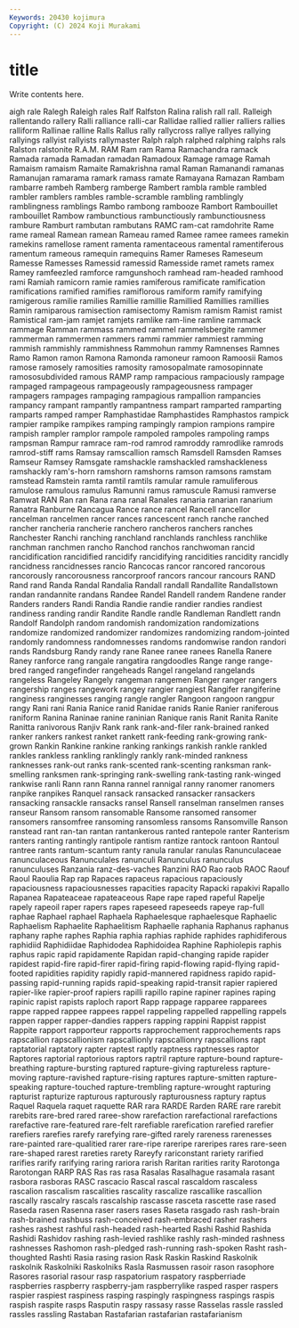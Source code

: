 ```yaml
---
Keywords: 20430 kojimura
Copyright: (C) 2024 Koji Murakami
---
```


# title

Write contents here.



aigh rale Ralegh
Raleigh rales Ralf Ralfston Ralina ralish rall rall. Ralleigh rallentando
rallery Ralli ralliance ralli-car Rallidae rallied rallier ralliers rallies ralliform
Rallinae ralline Ralls Rallus rally rallycross rallye rallyes rallying rallyings
rallyist rallyists rallymaster Ralph ralph ralphed ralphing ralphs rals Ralston
ralstonite R.A.M. RAM Ram ram Rama Ramachandra ramack Ramada ramada
Ramadan ramadan Ramadoux Ramage ramage Ramah Ramaism ramaism Ramaite Ramakrishna
ramal Raman Ramanandi ramanas Ramanujan ramarama ramark ramass ramate Ramayana
Ramazan Rambam rambarre rambeh Ramberg ramberge Rambert rambla ramble rambled
rambler ramblers rambles ramble-scramble rambling ramblingly ramblingness ramblings Rambo rambong
rambooze Rambort Rambouillet rambouillet Rambow rambunctious rambunctiously rambunctiousness rambure Ramburt
rambutan rambutans RAMC ram-cat ramdohrite Rame rame rameal Ramean ramean
Rameau ramed Ramee ramee ramees ramekin ramekins ramellose rament ramenta
ramentaceous ramental ramentiferous ramentum rameous ramequin ramequins Ramer Rameses Rameseum
Ramesse Ramesses Ramessid ramessid Ramesside ramet ramets ramex Ramey ramfeezled
ramforce ramgunshoch ramhead ram-headed ramhood rami Ramiah ramicorn ramie ramies
ramiferous ramificate ramification ramifications ramified ramifies ramiflorous ramiform ramify ramifying
ramigerous ramilie ramilies Ramillie ramillie Ramillied Ramillies ramillies Ramin ramiparous
ramisection ramisectomy Ramism ramism Ramist ramist Ramistical ram-jam ramjet ramjets
ramlike ram-line ramline rammack rammage Ramman rammass rammed rammel rammelsbergite
rammer rammerman rammermen rammers rammi rammier rammiest ramming rammish rammishly
rammishness Rammohun rammy Ramnenses Ramnes Ramo Ramon ramon Ramona Ramonda
ramoneur ramoon Ramoosii Ramos ramose ramosely ramosities ramosity ramosopalmate ramosopinnate
ramososubdivided ramous RAMP ramp rampacious rampaciously rampage rampaged rampageous rampageously
rampageousness rampager rampagers rampages rampaging rampagious rampallion rampancies rampancy rampant
rampantly rampantness rampart ramparted ramparting ramparts ramped ramper Ramphastidae Ramphastides
Ramphastos rampick rampier rampike rampikes ramping rampingly rampion rampions rampire
rampish rampler ramplor rampole rampoled rampoles rampoling ramps rampsman Rampur
ramrace ram-rod ramrod ramroddy ramrodlike ramrods ramrod-stiff rams Ramsay ramscallion
ramsch Ramsdell Ramsden Ramses Ramseur Ramsey Ramsgate ramshackle ramshackled ramshackleness
ramshackly ram's-horn ramshorn ramshorns ramson ramsons ramstam ramstead Ramstein ramta
ramtil ramtils ramular ramule ramuliferous ramulose ramulous ramulus Ramunni ramus
ramuscule Ramusi ramverse Ramwat RAN Ran ran Rana rana ranal
Ranales ranaria ranarian ranarium Ranatra Ranburne Rancagua Rance rance rancel
Rancell rancellor rancelman rancelmen rancer rances rancescent ranch ranche ranched
rancher rancheria rancherie ranchero rancheros ranchers ranches Ranchester Ranchi ranching
ranchland ranchlands ranchless ranchlike ranchman ranchmen rancho Ranchod ranchos ranchwoman
rancid rancidification rancidified rancidify rancidifying rancidities rancidity rancidly rancidness rancidnesses
rancio Rancocas rancor rancored rancorous rancorously rancorousness rancorproof rancors rancour
rancours RAND Rand rand Randa Randal Randalia Randall randall Randallite
Randallstown randan randannite randans Randee Randel Randell randem Randene rander
Randers randers Randi Randia Randie randie randier randies randiest randiness
randing randir Randite Randle randle Randleman Randlett randn Randolf Randolph
random randomish randomization randomizations randomize randomized randomizer randomizes randomizing random-jointed
randomly randomness randomnesses randoms randomwise randon randori rands Randsburg Randy
randy rane Ranee ranee ranees Ranella Ranere Raney ranforce rang
rangale rangatira rangdoodles Range range range-bred ranged rangefinder rangeheads Rangel
rangeland rangelands rangeless Rangeley Rangely rangeman rangemen Ranger ranger rangers
rangership ranges rangework rangey rangier rangiest Rangifer rangiferine ranginess ranginesses
ranging rangle rangler Rangoon rangoon rangpur rangy Rani rani Rania
Ranice ranid Ranidae ranids Ranie Ranier raniferous raniform Ranina Raninae
ranine raninian Ranique ranis Ranit Ranita Ranite Ranitta ranivorous Ranjiv
Rank rank rank-and-filer rank-brained ranked ranker rankers rankest ranket rankett
rank-feeding rank-growing rank-grown Rankin Rankine rankine ranking rankings rankish rankle
rankled rankles rankless rankling ranklingly rankly rank-minded rankness ranknesses rank-out
ranks rank-scented rank-scenting ranksman rank-smelling ranksmen rank-springing rank-swelling rank-tasting rank-winged
rankwise ranli Rann rann Ranna rannel rannigal ranny ranomer ranomers
ranpike ranpikes Ranquel ransack ransacked ransacker ransackers ransacking ransackle ransacks
ransel Ransell ranselman ranselmen ranses ranseur Ransom ransom ransomable Ransome
ransomed ransomer ransomers ransomfree ransoming ransomless ransoms Ransomville Ranson ranstead
rant ran-tan rantan rantankerous ranted rantepole ranter Ranterism ranters ranting
rantingly rantipole rantism rantize rantock rantoon Rantoul rantree rants rantum-scantum
ranty ranula ranular ranulas Ranunculaceae ranunculaceous Ranunculales ranunculi Ranunculus ranunculus
ranunculuses Ranzania ranz-des-vaches Ranzini RAO Rao raob RAOC Raouf Raoul
Raoulia Rap rap Rapaces rapaceus rapacious rapaciously rapaciousness rapaciousnesses rapacities
rapacity Rapacki rapakivi Rapallo Rapanea Rapateaceae rapateaceous Rape rape raped
rapeful Rapelje rapely rapeoil raper rapers rapes rapeseed rapeseeds rapeye
rap-full raphae Raphael raphael Raphaela Raphaelesque raphaelesque Raphaelic Raphaelism Raphaelite
Raphaelitism Raphaelle raphania Raphanus raphanus raphany raphe raphes Raphia raphia
raphias raphide raphides raphidiferous raphidiid Raphidiidae Raphidodea Raphidoidea Raphine Raphiolepis
raphis raphus rapic rapid rapidamente Rapidan rapid-changing rapide rapider rapidest
rapid-fire rapid-firer rapid-firing rapid-flowing rapid-flying rapid-footed rapidities rapidity rapidly rapid-mannered
rapidness rapido rapid-passing rapid-running rapids rapid-speaking rapid-transit rapier rapiered rapier-like
rapier-proof rapiers rapilli rapillo rapine rapiner rapines raping rapinic rapist
rapists raploch raport Rapp rappage rapparee rapparees rappe rapped rappee
rappees rappel rappeling rappelled rappelling rappels rappen rapper rapper-dandies rappers
rapping rappini Rappist rappist Rappite rapport rapporteur rapports rapprochement rapprochements
raps rapscallion rapscallionism rapscallionly rapscallionry rapscallions rapt raptatorial raptatory rapter
raptest raptly raptness raptnesses raptor Raptores raptorial raptorious raptors raptril
rapture rapture-bound rapture-breathing rapture-bursting raptured rapture-giving raptureless rapture-moving rapture-ravished rapture-rising
raptures rapture-smitten rapture-speaking rapture-touched rapture-trembling rapture-wrought rapturing rapturist rapturize rapturous
rapturously rapturousness raptury raptus Raquel Raquela raquet raquette RAR rara
RARDE Rarden RARE rare rarebit rarebits rare-bred rared raree-show rarefaction
rarefactional rarefactions rarefactive rare-featured rare-felt rarefiable rarefication rarefied rarefier rarefiers
rarefies rarefy rarefying rare-gifted rarely rareness rarenesses rare-painted rare-qualitied rarer
rare-ripe rareripe rareripes rares rare-seen rare-shaped rarest rareties rarety Rareyfy
rariconstant rariety rarified rarifies rarify rarifying raring rariora rarish Raritan
rarities rarity Rarotonga Rarotongan RARP RAS Ras ras rasa Rasalas
Rasalhague rasamala rasant rasbora rasboras RASC rascacio Rascal rascal rascaldom
rascaless rascalion rascalism rascalities rascality rascalize rascallike rascallion rascally rascalry
rascals rascalship rascasse rasceta rascette rase rased Raseda rasen Rasenna
raser rasers rases Raseta rasgado rash rash-brain rash-brained rashbuss rash-conceived
rash-embraced rasher rashers rashes rashest rashful rash-headed rash-hearted Rashi Rashid
Rashida Rashidi Rashidov rashing rash-levied rashlike rashly rash-minded rashness rashnesses
Rashomon rash-pledged rash-running rash-spoken Rasht rash-thoughted Rashti Rasia rasing rasion
Rask Raskin Raskind Raskolnik raskolnik Raskolniki Raskolniks Rasla Rasmussen rasoir
rason rasophore Rasores rasorial rasour rasp raspatorium raspatory raspberriade raspberries
raspberry raspberry-jam raspberrylike rasped rasper raspers raspier raspiest raspiness rasping
raspingly raspingness raspings raspis raspish raspite rasps Rasputin raspy rassasy
rasse Rasselas rassle rassled rassles rassling Rastaban Rastafarian rastafarian rastafarianism
